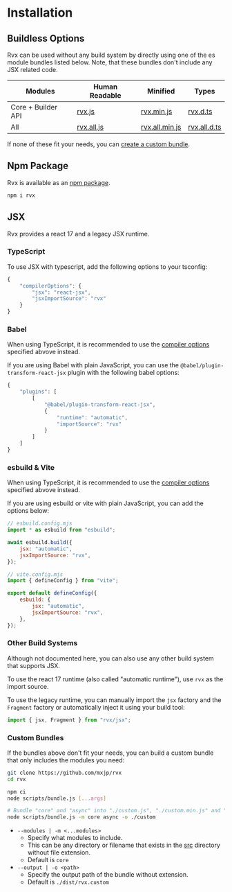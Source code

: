# Installation

## Buildless Options
Rvx can be used without any build system by directly using one of the es module bundles listed below. Note, that these bundles don't include any JSX related code.

| Modules | Human Readable | Minified | Types |
|-|-|-|-|
| Core + Builder API | [rvx.js](https://unpkg.com/rvx/dist/rvx.js) | [rvx.min.js](https://unpkg.com/rvx/dist/rvx.min.js) | [rvx.d.ts](https://unpkg.com/rvx/dist/rvx.d.ts) |
| All | [rvx.all.js](https://unpkg.com/rvx/dist/rvx.all.js) | [rvx.all.min.js](https://unpkg.com/rvx/dist/rvx.all.min.js) | [rvx.all.d.ts](https://unpkg.com/rvx/dist/rvx.all.d.ts) |

If none of these fit your needs, you can [create a custom bundle](#custom-bundles).

## Npm Package
Rvx is available as an [npm package](https://www.npmjs.com/package/rvx).
```bash
npm i rvx
```

## JSX
Rvx provides a react 17 and a legacy JSX runtime.

### TypeScript
To use JSX with typescript, add the following options to your tsconfig:
```js
{
	"compilerOptions": {
		"jsx": "react-jsx",
		"jsxImportSource": "rvx"
	}
}
```

### Babel
When using TypeScript, it is recommended to use the [compiler options](#typescript) specified abvove instead.

If you are using Babel with plain JavaScript, you can use the `@babel/plugin-transform-react-jsx` plugin with the following babel options:
```js
{
	"plugins": [
		[
			"@babel/plugin-transform-react-jsx",
			{
				"runtime": "automatic",
				"importSource": "rvx"
			}
		]
	]
}
```

### esbuild & Vite
When using TypeScript, it is recommended to use the [compiler options](#typescript) specified abvove instead.

If you are using esbuild or vite with plain JavaScript, you can add the options below:
```js
// esbuild.config.mjs
import * as esbuild from "esbuild";

await esbuild.build({
	jsx: "automatic",
	jsxImportSource: "rvx",
});
```
```js
// vite.config.mjs
import { defineConfig } from "vite";

export default defineConfig({
	esbuild: {
		jsx: "automatic",
		jsxImportSource: "rvx",
	},
});
```

### Other Build Systems
Although not documented here, you can also use any other build system that supports JSX.

To use the react 17 runtime (also called "automatic runtime"), use `rvx` as the import source.

To use the legacy runtime, you can manually import the `jsx` factory and the `Fragment` factory or automatically inject it using your build tool:
```js
import { jsx, Fragment } from "rvx/jsx";
```

### Custom Bundles
If the bundles above don't fit your needs, you can build a custom bundle that only includes the modules you need:
```bash
git clone https://github.com/mxjp/rvx
cd rvx

npm ci
node scripts/bundle.js [...args]

# Bundle "core" and "async" into "./custom.js", "./custom.min.js" and "./custom.d.ts":
node scripts/bundle.js -m core async -o ./custom
```

+ `--modules | -m <...modules>`
	+ Specify what modules to include.
	+ This can be any directory or filename that exists in the [src](https://github.com/mxjp/rvx/tree/main/src) directory without file extension.
	+ Default is `core`
+ `--output | -o <path>`
	+ Specify the output path of the bundle without extension.
	+ Default is `./dist/rvx.custom`
